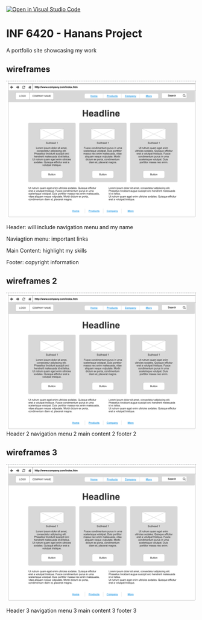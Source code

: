 [![Open in Visual Studio Code](https://classroom.github.com/assets/open-in-vscode-2e0aaae1b6195c2367325f4f02e2d04e9abb55f0b24a779b69b11b9e10269abc.svg)](https://classroom.github.com/online_ide?assignment_repo_id=17672270&assignment_repo_type=AssignmentRepo)
# INF 6420 - Hanans Project

A portfolio site showcasing my work

## wireframes

![
](<wireframes/wireframe image.png>)

Header: will include navigation menu and my name

Naviagtion menu: important links

Main Content: highlight my skills

Footer: copyright information

## wireframes 2
![alt text](<wireframes/wireframe image.png>)
Header 2
navigation menu 2
main content 2
footer 2

## wireframes 3
![
](<wireframes/wireframe image.png>)

Header 3
navigation menu 3
main content 3
footer 3